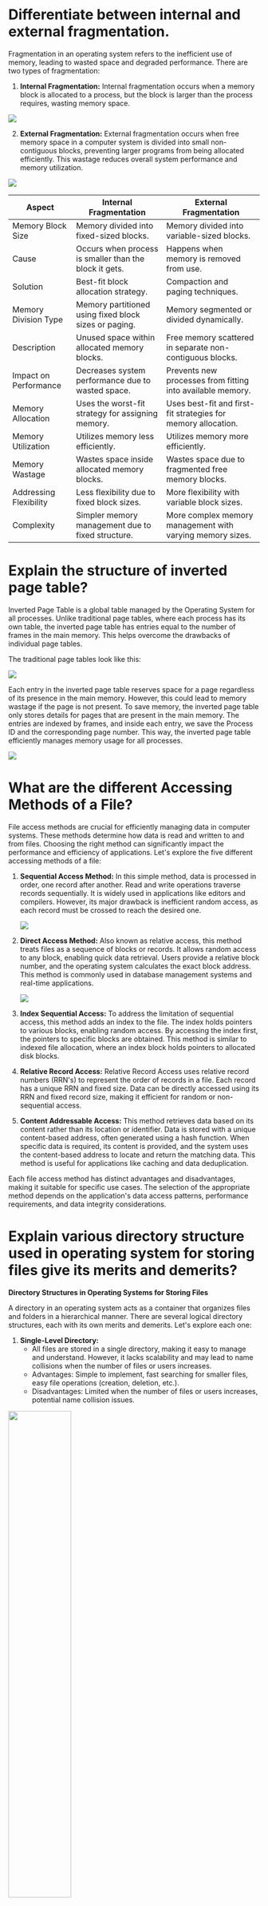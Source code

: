 # Differentiate between internal and external fragmentation.

Fragmentation in an operating system refers to the inefficient use of memory, leading to wasted space and degraded performance. There are two types of fragmentation:

1. **Internal Fragmentation:** Internal fragmentation occurs when a memory block is allocated to a process, but the block is larger than the process requires, wasting memory space.

![](2023-08-04-18-16-46.png)

2. **External Fragmentation:** External fragmentation occurs when free memory space in a computer system is divided into small non-contiguous blocks, preventing larger programs from being allocated efficiently. This wastage reduces overall system performance and memory utilization.  

![](2023-08-04-18-17-32.png)

| Aspect                | Internal Fragmentation                   | External Fragmentation                          |
|-----------------------|-----------------------------------------|-----------------------------------------------|
| Memory Block Size     | Memory divided into fixed-sized blocks. | Memory divided into variable-sized blocks.   |
| Cause                 | Occurs when process is smaller than the block it gets. | Happens when memory is removed from use.        |
| Solution              | Best-fit block allocation strategy.     | Compaction and paging techniques.           |
| Memory Division Type  | Memory partitioned using fixed block sizes or paging. | Memory segmented or divided dynamically.    |
| Description           | Unused space within allocated memory blocks. | Free memory scattered in separate non-contiguous blocks. |
| Impact on Performance | Decreases system performance due to wasted space. | Prevents new processes from fitting into available memory.   |
| Memory Allocation     | Uses the worst-fit strategy for assigning memory. | Uses best-fit and first-fit strategies for memory allocation. |
| Memory Utilization    | Utilizes memory less efficiently.       | Utilizes memory more efficiently.           |
| Memory Wastage        | Wastes space inside allocated memory blocks. | Wastes space due to fragmented free memory blocks.   |
| Addressing Flexibility| Less flexibility due to fixed block sizes. | More flexibility with variable block sizes.   |
| Complexity            | Simpler memory management due to fixed structure. | More complex memory management with varying memory sizes. |


# Explain the structure of inverted page table?

Inverted Page Table is a global table managed by the Operating System for all processes. Unlike traditional page tables, where each process has its own table, the inverted page table has entries equal to the number of frames in the main memory. This helps overcome the drawbacks of individual page tables.

The traditional page tables look like this:

![](2023-08-04-18-32-29.png)

Each entry in the inverted page table reserves space for a page regardless of its presence in the main memory. However, this could lead to memory wastage if the page is not present. To save memory, the inverted page table only stores details for pages that are present in the main memory. The entries are indexed by frames, and inside each entry, we save the Process ID and the corresponding page number. This way, the inverted page table efficiently manages memory usage for all processes.

![](2023-08-04-18-32-39.png)


# What are the different Accessing Methods of a File?

File access methods are crucial for efficiently managing data in computer systems. These methods determine how data is read and written to and from files. Choosing the right method can significantly impact the performance and efficiency of applications. Let's explore the five different accessing methods of a file:

1. **Sequential Access Method:**
   In this simple method, data is processed in order, one record after another. Read and write operations traverse records sequentially. It is widely used in applications like editors and compilers. However, its major drawback is inefficient random access, as each record must be crossed to reach the desired one.
   
   ![](2023-08-04-18-41-23.png)

2. **Direct Access Method:**
   Also known as relative access, this method treats files as a sequence of blocks or records. It allows random access to any block, enabling quick data retrieval. Users provide a relative block number, and the operating system calculates the exact block address. This method is commonly used in database management systems and real-time applications.

   ![](2023-08-04-18-41-37.png)

3. **Index Sequential Access:**
   To address the limitation of sequential access, this method adds an index to the file. The index holds pointers to various blocks, enabling random access. By accessing the index first, the pointers to specific blocks are obtained. This method is similar to indexed file allocation, where an index block holds pointers to allocated disk blocks.

4. **Relative Record Access:**
   Relative Record Access uses relative record numbers (RRN's) to represent the order of records in a file. Each record has a unique RRN and fixed size. Data can be directly accessed using its RRN and fixed record size, making it efficient for random or non-sequential access.

5. **Content Addressable Access:**
   This method retrieves data based on its content rather than its location or identifier. Data is stored with a unique content-based address, often generated using a hash function. When specific data is required, its content is provided, and the system uses the content-based address to locate and return the matching data. This method is useful for applications like caching and data deduplication.

Each file access method has distinct advantages and disadvantages, making it suitable for specific use cases. The selection of the appropriate method depends on the application's data access patterns, performance requirements, and data integrity considerations.


# Explain various directory structure used in operating system for storing files give its merits and demerits?

**Directory Structures in Operating Systems for Storing Files**

A directory in an operating system acts as a container that organizes files and folders in a hierarchical manner. There are several logical directory structures, each with its own merits and demerits. Let's explore each one:

1. **Single-Level Directory:**
   - All files are stored in a single directory, making it easy to manage and understand. However, it lacks scalability and may lead to name collisions when the number of files or users increases.
   - Advantages: Simple to implement, fast searching for smaller files, easy file operations (creation, deletion, etc.).
   - Disadvantages: Limited when the number of files or users increases, potential name collision issues.

<img src="2023-08-04-18-49-04.png" width = 50%>

2. **Two-Level Directory:**
   - Each user has a separate directory, preventing name conflicts and enhancing security. But it hinders file sharing between users and lacks subdirectory creation.
   - Advantages: Provides a separate directory for each user, avoids name conflicts, easy file searching.
   - Disadvantages: Users cannot share files, users cannot create subdirectories.

<img src = "2023-08-04-18-49-20.png" width = 60%>

3. **Tree Structure (Hierarchical Structure):**
   - Directories are organized in a tree-like structure, allowing subdirectories, easier searching, and scalable organization. However, it restricts file sharing between users.
   - Advantages: Allows subdirectories, easier searching, file sorting becomes manageable, scalable for various users.
   - Disadvantages: Prevents file sharing among users, increased complexity with many subdirectories.

<img src = "2023-08-04-18-49-39.png" width = 60%>

4. **Acyclic Graph Structure:**
   - This structure enables file sharing between multiple users and supports efficient searching. Still, it's more complex to implement, and file deletion requires handling multiple references.
   - Advantages: Supports sharing of files and directories among multiple users, efficient searching.
   - Disadvantages: More complex to implement, requires caution while editing or deleting shared files.

<img src = "2023-08-04-18-50-14.png" width = 50%>

Each directory structure offers different benefits and trade-offs. The single-level directory is simple but limited, while the two-level directory solves name conflicts but restricts sharing. The tree structure is commonly used due to its flexibility and scalability, although it also has some limitations regarding file sharing and increased complexity with extensive subdirectories. The acyclic graph structure provides file sharing capabilities, but managing changes and deletions can be challenging.


# Consider the following disk queue with requests for I/O to blocks on cylinders 98, 183, 37,122,14,124,65,67 in that order, with the disk head initially at cylinder 53; using FCFS, SSTF algorithms measure the total head movement in cylinders. Also provide the necessary diagram to show the head movement for the above queue.

![](2023-08-04-19-31-41.png)

![](2023-08-04-19-32-07.png)

![](2023-08-04-19-32-16.png)


# Explain the goals and principles of system protection in detail.

**Protection in Operating System: Goals and Principles**

Protection in an operating system is essential when multiple users share computer resources, such as CPU, memory, and other assets. Its primary goal is to provide a mechanism that protects each process from unauthorized access and ensures data integrity. Here are the goals and principles of system protection in detail:

**Goals of System Protection:**
1. **Security:** Protection ensures the security of computer resources and prevents unauthorized access to sensitive data. It safeguards against illegal reading, writing, modification, and system malfunctioning for authorized users.

2. **Data Protection:** Protection mechanisms protect data, processes, and programs from unauthorized user or program access. It ensures that access permissions, malware, and illegal access to existing data are prevented.

3. **Policy Enforcement:** The main goal is to ensure that only policies defined by the system have access to programs, resources, and data. It enforces access control policies and ensures adherence to security protocols.

**Principles of System Protection:**
1. **Domain of Protection:** The protection policies restrict access to resources within the domain of each process. A process can only use resources required to complete its task within defined time restrictions and mode requirements. Each domain comprises a set of objects and the operations exclusive to them.

2. **Object Abstraction:** Object abstraction treats processes and resources as abstract data types with specific operations associated with them. Domains combine an object with its allowed operations. For instance, a file is treated as an object, and read, write, and delete are its associated operations, forming a domain to control access. This simplifies protection and ensures authorized access to resources.

3. **Isolation of Domains:** Each domain includes a set of objects and the operations that can be performed on them. Only one process, operation, or user constitutes a domain. Changing the domain involves altering the procedure ID, and one or more common procedures can be shared among objects.

**Security Measures in Operating System:**
Users can utilize the operating system's security features to enhance protection. Several security measures are implemented to ensure data confidentiality and integrity:

1. **Secure Network Communication:** The network used for file transfers must be secure to prevent data interception. Encrypted data transfer routes avoid network sniffing.

2. **Authentication:** Robust authentication methods, such as username-password combinations, retina scans, fingerprints, or user cards, help verify user identities.

3. **Single-Use Passwords:** One-time passwords, generated for each user login, add an extra layer of security. Users must match the randomly generated number to gain access.

4. **Encrypted Passwords:** Encrypted data transfer verifies passwords securely during network communication, preventing interception.

5. **Cryptography:** Cryptographic techniques protect data during network transmission. It involves using a key to encode and decode data, ensuring unauthorized users cannot access stolen data.


# Compare and contrast different contiguous memory allocation techniques.

| **Contiguous Memory Allocation Techniques**   | **Fixed-Size Partition Scheme**                                                                                                  | **Variable-Size Partition Scheme**                                                                                               |
|-----------------------------------------------|----------------------------------------------------------------------------------------------------------------------------------|-----------------------------------------------------------------------------------------------------------------------------------|
| Definition                                    | Each process is allotted a fixed size continuous block in the main memory.                                                      | Each process is allotted a variable-sized block depending upon its requirements.                                                  |
| Flexibility                                   | Less flexible, as each process is allocated a fixed block regardless of its actual size.                                       | More flexible, as each process is allocated space according to its specific requirements.                                        |
| Internal Fragmentation                        | May lead to internal fragmentation, as smaller processes may be assigned to larger blocks, leaving unused space in the block. | No internal fragmentation, as blocks are allocated based on the exact size required by each process.                             |
| Degree of Multiprogramming                    | Limited by the number of fixed blocks in memory.                                                                                | Dynamic degree of multiprogramming, depending on the number of processes and their respective sizes.                           |
| Implementation Simplicity                     | Simple to implement, as all blocks are of the same size.                                                                       | Complex to implement, as blocks vary in size, and dynamic management is required.                                               |
| Utilization of Memory                         | May lead to memory wastage if processes are smaller than the fixed block size.                                                 | More efficient memory utilization, as each block is tailored to the exact size of the process.                                  |
| Memory Compaction                            | May require memory compaction to fill gaps left by terminated processes.                                                       | Memory compaction is not required, as variable-size blocks can be efficiently allocated without gaps.                           |
| Fragmentation Handling                        | Fragmentation can be reduced through external fragmentation techniques like compaction and merging.                           | No external fragmentation, but internal fragmentation may occur if variable blocks are not optimally allocated.                 |
| Performance Impact                            | May result in less efficient memory usage and slower allocation for varying process sizes.                                    | Faster allocation and better memory usage as blocks closely match process sizes, reducing search time for suitable blocks.       |
| Space Utilization Efficiency                  | Less efficient use of memory space due to fixed-size blocks.                                                                   | More efficient use of memory space as blocks are sized to match specific process requirements.                                  |
| Memory Management Overhead                    | Lower memory management overhead due to fixed-size blocks.                                                                     | Higher memory management overhead due to variable block sizes and need for dynamic memory management.                          |
| Complexity of Memory Management               | Simpler memory management techniques and algorithms.                                                                           | More complex memory management techniques, especially for fragmentation handling and block allocation.                          |
| Suitability for Dynamic Workloads              | Less suitable for dynamic workloads with varying process sizes.                                                               | More suitable for dynamic workloads with frequent process size changes.                                                          |


# Define Demand Paging

Demand Paging in operating systems is a virtual memory management technique where only the required pages of a process are loaded into the main memory when needed. It overcomes the problem of loading the entire process into memory, thereby utilizing memory efficiently. When a page is not present in the main memory and is accessed by the CPU, a page fault occurs, and the missing page is fetched from secondary memory.

In a real-life analogy, demand paging is similar to a shopkeeper bringing a product from the warehouse only when a customer demands it, instead of keeping all products in the store.

Advantages of demand paging include better memory utilization, support for large virtual memory, and the ability to run programs larger than physical memory. However, it can lead to internal fragmentation and may take longer to access memory due to page table lookup.

The demand paging process involves the CPU checking the page table to find the page in the main memory. If not found, a page fault occurs, and the page is swapped-in from secondary memory. Valid and invalid bits are used to indicate whether the page is present in the main memory.

![](2023-08-04-20-00-15.png)

Common terms associated with demand paging are page fault (miss), swapping, and thrashing. Page faults occur when a referenced page is not present in the main memory. Swapping involves moving processes between secondary and main memory. Thrashing occurs when the CPU spends more time swapping pages than executing processes.

Several algorithms are used for demand paging, including First In First Out (FIFO), Optimal Page, Least Recently Used (LRU), Page Buffering, and Least Frequently Used (LFU). Each algorithm aims to minimize page faults and optimize memory access.


# Explain the concept of thrashing

Thrashing in computer science refers to the poor performance of a virtual memory system when there is a constant state of paging and page faults due to a lack of available main memory. It occurs when the system spends more time swapping pages between main memory and secondary storage than actually executing application-level processes. Thrashing severely degrades system performance, and the throughput of the system can degrade significantly.

**Concept of Thrashing**

The concept of thrashing is closely related to page faults and swapping. Page faults occur when a program attempts to access data or code that is not currently located in the main memory. Swapping is the process of moving pages between the main memory and secondary storage to accommodate page faults.

<img src="2023-08-04-20-05-16.png" width=40%>

**Causes of Thrashing**

Thrashing happens when the page fault rate becomes excessively high, leading the operating system to continually swap pages between main memory and secondary storage. This results in low CPU utilization and inhibits application-level processing.

**Impact and Mitigation**

The performance degradation caused by thrashing can be severe. To mitigate thrashing, various algorithms are used, such as the Global Page Replacement Algorithm and the Local Page Replacement Algorithm. However, these may not always be effective in preventing thrashing.

**Preventive Measures**

To avoid thrashing, various techniques and preventive measures can be employed. These include adjusting the swap file size, increasing the amount of RAM, closing unnecessary background applications, and replacing memory-intensive programs with lighter alternatives.

**Techniques for Controlling Thrashing**

The locality model and working-set model are techniques used to control thrashing by managing the working set size for each process. The page fault frequency approach focuses on controlling the page fault rate to keep it within desired upper and lower limits.


# Explain ‘File Concept’. What are the different operations performed on files.

The file concept in computer science refers to a collection of related data stored on secondary storage, organized in a sequence of operations. Files are created and managed by the operating system and can be accessed by various applications. Different operations can be performed on files, allowing users to read, write, open, close, and manipulate the file contents. The main file operations are as follows:

1. **Create**: The create operation is used to create a new file in the file system. It allocates space for the file but does not add any data to it initially.

2. **Open**: After a file is created, the open operation is performed to open the file for further processing. This operation is essential for performing other file operations.

3. **Read**: The read operation allows the user to read data from the file. The operating system maintains a read pointer to track the position up to which data has been read.

4. **Write**: The write operation is used to add information to the file. It increases the file length and repositions the file pointer after the last byte is written.

5. **Reposition/Seek**: The seek operation is used to reposition the file pointer to a specific position in the file, allowing random access to the file data.

6. **Truncate**: The truncate operation is used to delete the data stored inside the file without releasing the disk space. It clears the file content.

7. **Delete**: The delete operation is used to remove the file from the file system. It deletes all the data stored in the file and frees up the disk space occupied by the file.

8. **Rename**: The rename operation changes the name of an existing file. It allows the user to assign a new name to the file.

9. **Append**: The append operation is used to add data to the end of the file. It is similar to the write operation, but data is added at the end of the file.

10. **Close**: The close operation is performed when the processing of the file is finished. It releases all the resources occupied by the file and makes any changes permanent.



# Describe the various file allocation methods.

File allocation methods in operating systems are different techniques used to store files on the hard disk efficiently and enable faster access by the operating system. There are three main file allocation methods:

1. **Contiguous File Allocation**:
In this method, each file is allocated a continuous set of blocks on the disk. When a file is created, the required number of contiguous blocks are allocated, and the file's data is stored in these blocks. This method ensures that file data is stored sequentially, making it easy to access and read the entire file. However, it suffers from external fragmentation, where small gaps between allocated blocks can occur, leading to inefficient disk usage.

<img src="2023-08-04-20-25-19.png" width = 50%>

2. **Linked File Allocation**:
The linked file allocation method overcomes the limitations of contiguous allocation by storing file data in a scattered manner across the disk. In this approach, each block of a file contains a pointer to the next block of the same file. The file's directory entry stores the address of the first block. While this method reduces external fragmentation, it introduces the overhead of maintaining and traversing the linked list of blocks, making direct access slower.

<img src="2023-08-04-20-26-04.png" width = 50%>

3. **Indexed File Allocation**:
Indexed file allocation combines the advantages of both contiguous and linked allocation methods. It uses an index block that contains pointers to all the blocks of a file. The file's directory entry contains the address of the index block. Each entry in the index block points to a specific data block of the file. This method enables direct access to any block of the file without the need to traverse a linked list. Although it reduces external fragmentation and allows random access, it introduces additional overhead for maintaining the index block.

<img src="2023-08-04-20-26-31.png" width = 50%>

**Advantages and Disadvantages**:

- **Contiguous File Allocation**:
  - Advantages: Simple implementation, minimum seek time, faster memory access, and supports sequential as well as direct access.
  - Disadvantages: Requires pre-allocation of file size, cannot dynamically increase file size, and may lead to internal or external fragmentation.

- **Linked File Allocation**:
  - Advantages: No external fragmentation, flexible memory allocation, and minimal directory entry information required.
  - Disadvantages: No random access or direct access support, slower due to linked block traversal, and extra space needed for pointers.

- **Indexed File Allocation**:
  - Advantages: Reduces external fragmentation, supports direct access to any block, and allows dynamic file size growth.
  - Disadvantages: More pointer overhead, possibility of losing the index block leading to data inaccessibility, and becomes inefficient for small files.



# Paging 

Paging is a memory management scheme used by operating systems to manage the allocation of memory in a computer system. In a paging system, the memory is divided into fixed-size blocks called "pages," and the program's virtual address space is divided into the same size blocks called "page frames." The mapping between the virtual pages and physical page frames is maintained by a page table. When a program accesses a memory address, the operating system translates the virtual address to a physical address using the page table.

One of the key challenges in paging is handling page faults, which occur when a program accesses a page that is not currently in the main memory (RAM). This happens when the required page is not mapped to a physical frame in memory and needs to be fetched from secondary storage (e.g., the hard disk). When a page fault occurs, the operating system needs to decide which page to replace in order to bring the required page into memory. Different page replacement algorithms are used to make this decision, aiming to minimize the number of page faults and optimize memory usage.

Let's take a closer look at the page replacement algorithms mentioned:

1. **First In First Out (FIFO)**:
   - In FIFO, the pages in memory are treated as a queue, and the page that has been in memory the longest (the first page in the queue) is replaced.
   - Simple to implement but may not be efficient in reducing page faults, as demonstrated by Belady's anomaly.
   - May lead to more page faults as the number of page frames increases.

![](2023-08-04-23-19-21.png)

2. **Optimal Page Replacement**:
   - This algorithm selects the page that will not be used for the longest time in the future for replacement.
   - It is considered the best possible algorithm as it results in the minimum number of page faults. However, it requires knowledge of future page references, making it impractical for real-world use.

![](2023-08-04-23-19-27.png)

3. **Least Recently Used (LRU)**:
   - LRU replaces the page that has not been used for the longest time. It relies on the principle that the least recently used page is the best candidate for replacement.
   - LRU is challenging to implement efficiently, as it requires keeping track of the order in which pages are used. It may require hardware support like special counters or software algorithms.
   - LRU performs well and reduces page faults but can be expensive to maintain in large systems.

![](2023-08-04-23-19-35.png)

Each page replacement algorithm has its advantages and disadvantages, and the choice of the algorithm depends on the specific requirements of the system, the workload characteristics, and available resources. Operating systems typically use a combination of paging, page tables, and page replacement algorithms to optimize memory usage and provide efficient memory management for running programs.